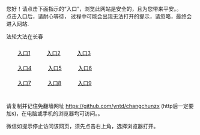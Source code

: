 您好！请点击下面指示的“入口”，浏览此网站是安全的，且为您带来平安。。 <br/>
点击入口后，请耐心等待， 过程中可能会出现无法打开的提示，请忽略，最终会进入网站. </br>

法轮大法在长春<br/>
<div style="padding:10px"><a style="margin:20px" target="_blank" href="https://d10o9edgpwk54e.cloudfront.net/2Qpsp?scvhuj" id="ccLink1" rel="nofollow">入口1</a> <a target="_blank" style="margin:20px" href="https://d3al4vxmzyrsrw.cloudfront.net/2Qpsp?clvcvfz" id="ccLink2" rel="nofollow">入口2</a> <a style="margin:20px" target="_blank" href="https://d3u1i4576kbziy.cloudfront.net/2Qpsp?hhvuqgq" id="ccLink3" rel="nofollow">入口3</a></div>

<div style="padding:10px" ><a style="margin:20px" target="_blank" href="https://d10o9edgpwk54e.cloudfront.net/2Qpsp?scvhuj" id="ccLink4" rel="nofollow">入口4</a> <a style="margin:20px" href="https://d3al4vxmzyrsrw.cloudfront.net/2Qpsp?clvcvfz" target="_blank" id="ccLink5" rel="nofollow">入口5</a> <a style="margin:20px" href="https://d3u1i4576kbziy.cloudfront.net/2Qpsp?hhvuqgq" target="_blank" id="ccLink6" rel="nofollow">入口6</a></div>

<div style="padding:10px"><a style="margin:20px" target="_blank" href="https://d10o9edgpwk54e.cloudfront.net/2Qpsp?scvhuj" id="ccLink7" rel="nofollow">入口7</a> <a style="margin:20px" href="https://d3al4vxmzyrsrw.cloudfront.net/2Qpsp?clvcvfz" target="_blank" id="ccLink8" rel="nofollow">入口8</a> <a style="margin:20px" target="_blank" href="https://d3u1i4576kbziy.cloudfront.net/2Qpsp?hhvuqgq" id="ccLink9" rel="nofollow">入口9</a></div>

<br/>



请复制并记住免翻墙网址 https://github.com/yntd/changchunzx (http后一定要加s)，在电脑或手机的浏览器均可访问。。<br/>

微信如提示停止访问该网页，须先点击右上角，选择浏览器打开。
